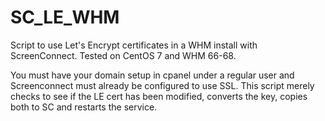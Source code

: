 # SC_LE_WHM
Script to use Let's Encrypt certificates in a WHM install with ScreenConnect. Tested on CentOS 7 and WHM 66-68.

You must have your domain setup in cpanel under a regular user and Screenconnect must already be configured to use SSL. 
This script merely checks to see if the LE cert has been modified, converts the key, copies both to SC and restarts the service.

